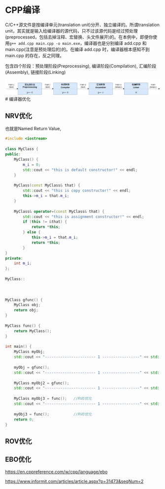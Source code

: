 # CPP编译
C/C++源文件是按编译单元(translation unit)分开、独立编译的。所谓translation unit，其实就是输入给编译器的源代码，只不过该源代码是经过预处理(preprocessed​，包括去掉注释、宏替换、头文件展开)的。在本例中，即便你使用`g++ add.cpp main.cpp -o main.exe`，编译器也是分别编译 add.cpp 和 main.cpp(注意是预处理后的)的。在编译 add.cpp 时，编译器根本感知不到 main.cpp 的存在，反之同理。

包含四个阶段：预处理阶段(Preprocessing), 编译阶段(Compilation), 汇编阶段(Assembly), 链接阶段(Linking)
<center>
<img src="./img/CPP-Compile-Stage.png">
</center>
# 编译器优化

## NRV优化

也就是Named Return Value,

```C++
#include <iostream>
 
class MyClass {
public:
    MyClass() {
        m_i = 0;
        std::cout << "this is default constructor!" << endl;
    }
	
    MyClass(const MyClass& that) {
		std::cout << "this is copy constructor!" << endl;
		this->m_i = that.m_i;
	}
    
    MyClass& operator=(const MyClass& that) {
		std::cout << "this is assignment constructor!" << endl;
		if (this != &that) {
			return *this;
		} else {
			this->m_i = that.m_i;
			return *this;
		}
}
private:
	int m_i;
};
 
MyClass::
 

 
MyClass gfunc() {
	MyClass obj;
	return obj;
}
 
MyClass func() {
	return MyClass();
}
 
int main() {
	MyClass myObj;
	std::cout << "----------------------- 1 -----------------" << std::endl;
 
	myObj = gfunc();
	std::cout << "----------------------- 1 -----------------" << std::endl;
 
	MyClass myObj2 = gfunc();
	std::cout << "----------------------- 1 -----------------" << std::endl;
 
	MyClass myObj3 = func();   //RVO优化
    std::cout << "----------------------- 1 -----------------" << std::endl;
 
    myObj3 = func();           //RVO优化 
	return 0;
}
```



## ROV优化



## EBO优化

https://en.cppreference.com/w/cpp/language/ebo



https://www.informit.com/articles/article.aspx?p=31473&seqNum=2



